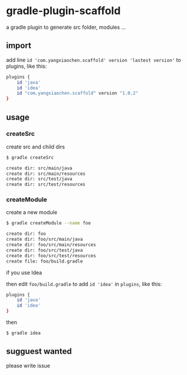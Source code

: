 # gradle-plugin-scaffold
a gradle plugin to generate src folder, modules ...

## import
add line `id 'com.yangxiaochen.scaffold' version 'lastest version'` to plugins, like this:
```bash
plugins {
    id 'java'
    id 'idea'
    id "com.yangxiaochen.scaffold" version "1.0.2"
}
```

## usage
### createSrc
create src and child dirs
```bash
$ gradle createSrc

create dir: src/main/java
create dir: src/main/resources
create dir: src/test/java
create dir: src/test/resources
```

### createModule
create a new module
```bash
$ gradle createModule --name foo

create dir: foo
create dir: foo/src/main/java
create dir: foo/src/main/resources
create dir: foo/src/test/java
create dir: foo/src/test/resources
create file: foo/build.gradle
```

if you use Idea

then edit `foo/build.gradle` to add `id 'idea'` in `plugins`, like this:
```bash
plugins {
    id 'java'
    id 'idea'
}
```
then
```bash
$ gradle idea
```


## sugguest wanted
please write issue